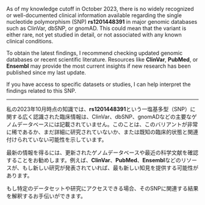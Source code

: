 As of my knowledge cutoff in October 2023, there is no widely recognized or well-documented clinical information available regarding the single nucleotide polymorphism (SNP) **rs1201448391** in major genomic databases such as ClinVar, dbSNP, or gnomAD. This could mean that the variant is either rare, not yet studied in detail, or not associated with any known clinical conditions.

To obtain the latest findings, I recommend checking updated genomic databases or recent scientific literature. Resources like **ClinVar**, **PubMed**, or **Ensembl** may provide the most current insights if new research has been published since my last update.

If you have access to specific datasets or studies, I can help interpret the findings related to this SNP.

---

私の2023年10月時点の知識では、**rs1201448391**という一塩基多型（SNP）に関する広く認識された臨床情報は、ClinVar、dbSNP、gnomADなどの主要なゲノムデータベースには記載されていません。このことは、このバリアントが非常に稀であるか、まだ詳細に研究されていないか、または既知の臨床的状態と関連付けられていない可能性を示しています。

最新の情報を得るには、更新されたゲノムデータベースや最近の科学文献を確認することをお勧めします。例えば、**ClinVar**、**PubMed**、**Ensembl**などのリソースが、もし新しい研究が発表されていれば、最も新しい知見を提供する可能性があります。

もし特定のデータセットや研究にアクセスできる場合、そのSNPに関連する結果を解釈するお手伝いができます。